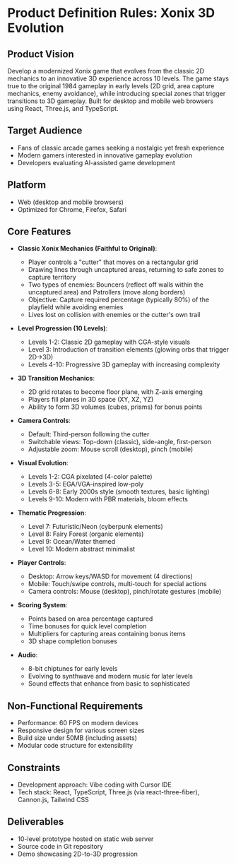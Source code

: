 # Product Definition Rules: Xonix 3D Evolution

## Product Vision

Develop a modernized Xonix game that evolves from the classic 2D mechanics to an innovative 3D experience across 10 levels. The game stays true to the original 1984 gameplay in early levels (2D grid, area capture mechanics, enemy avoidance), while introducing special zones that trigger transitions to 3D gameplay. Built for desktop and mobile web browsers using React, Three.js, and TypeScript.

## Target Audience

- Fans of classic arcade games seeking a nostalgic yet fresh experience
- Modern gamers interested in innovative gameplay evolution
- Developers evaluating AI-assisted game development

## Platform

- Web (desktop and mobile browsers)
- Optimized for Chrome, Firefox, Safari

## Core Features

- **Classic Xonix Mechanics (Faithful to Original)**:

  - Player controls a "cutter" that moves on a rectangular grid
  - Drawing lines through uncaptured areas, returning to safe zones to capture territory
  - Two types of enemies: Bouncers (reflect off walls within the uncaptured area) and Patrollers (move along borders)
  - Objective: Capture required percentage (typically 80%) of the playfield while avoiding enemies
  - Lives lost on collision with enemies or the cutter's own trail

- **Level Progression (10 Levels)**:

  - Levels 1-2: Classic 2D gameplay with CGA-style visuals
  - Level 3: Introduction of transition elements (glowing orbs that trigger 2D→3D)
  - Levels 4-10: Progressive 3D gameplay with increasing complexity

- **3D Transition Mechanics**:

  - 2D grid rotates to become floor plane, with Z-axis emerging
  - Players fill planes in 3D space (XY, XZ, YZ)
  - Ability to form 3D volumes (cubes, prisms) for bonus points

- **Camera Controls**:

  - Default: Third-person following the cutter
  - Switchable views: Top-down (classic), side-angle, first-person
  - Adjustable zoom: Mouse scroll (desktop), pinch (mobile)

- **Visual Evolution**:

  - Levels 1-2: CGA pixelated (4-color palette)
  - Levels 3-5: EGA/VGA-inspired low-poly
  - Levels 6-8: Early 2000s style (smooth textures, basic lighting)
  - Levels 9-10: Modern with PBR materials, bloom effects

- **Thematic Progression**:

  - Level 7: Futuristic/Neon (cyberpunk elements)
  - Level 8: Fairy Forest (organic elements)
  - Level 9: Ocean/Water themed
  - Level 10: Modern abstract minimalist

- **Player Controls**:

  - Desktop: Arrow keys/WASD for movement (4 directions)
  - Mobile: Touch/swipe controls, multi-touch for special actions
  - Camera controls: Mouse (desktop), pinch/rotate gestures (mobile)

- **Scoring System**:

  - Points based on area percentage captured
  - Time bonuses for quick level completion
  - Multipliers for capturing areas containing bonus items
  - 3D shape completion bonuses

- **Audio**:
  - 8-bit chiptunes for early levels
  - Evolving to synthwave and modern music for later levels
  - Sound effects that enhance from basic to sophisticated

## Non-Functional Requirements

- Performance: 60 FPS on modern devices
- Responsive design for various screen sizes
- Build size under 50MB (including assets)
- Modular code structure for extensibility

## Constraints

- Development approach: Vibe coding with Cursor IDE
- Tech stack: React, TypeScript, Three.js (via react-three-fiber), Cannon.js, Tailwind CSS

## Deliverables

- 10-level prototype hosted on static web server
- Source code in Git repository
- Demo showcasing 2D-to-3D progression
